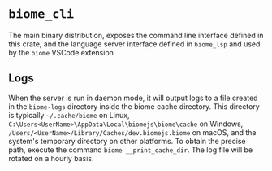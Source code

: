# `biome_cli`

The main binary distribution, exposes the command line interface defined in this
crate, and the language server interface defined in `biome_lsp` and used by the
`biome` VSCode extension

## Logs

When the server is run in daemon mode, it will output logs to a file created in
the `biome-logs` directory inside the biome cache directory. This directory is
typically `~/.cache/biome` on Linux,
`C:\Users<UserName>\AppData\Local\biomejs\biome\cache` on Windows,
`/Users/<UserName>/Library/Caches/dev.biomejs.biome` on macOS, and the system's
temporary directory on other platforms. To obtain the precise path, execute the
command `biome __print_cache_dir`. The log file will be rotated on a hourly
basis.
